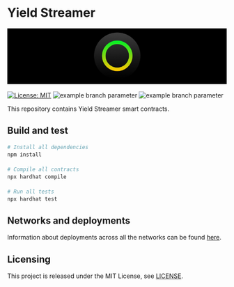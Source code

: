 # Yield Streamer

<p align="center">
  <img src="./docs/media/brlc-cover.png">
</p>

[![License: MIT](https://img.shields.io/badge/License-MIT-yellow.svg)](https://opensource.org/licenses/MIT)
![example branch parameter](https://github.com/cloudwalk/brlc-yield-streamer/actions/workflows/build.yml/badge.svg?branch=main)
![example branch parameter](https://github.com/cloudwalk/brlc-yield-streamer/actions/workflows/test.yml/badge.svg?branch=main)

This repository contains Yield Streamer smart contracts.</br>

## Build and test

```sh
# Install all dependencies
npm install

# Compile all contracts
npx hardhat compile

# Run all tests
npx hardhat test
```

## Networks and deployments

Information about deployments across all the networks can be found [here](./docs/deployed-contracts.json).

## Licensing

This project is released under the MIT License, see [LICENSE](./LICENSE).
